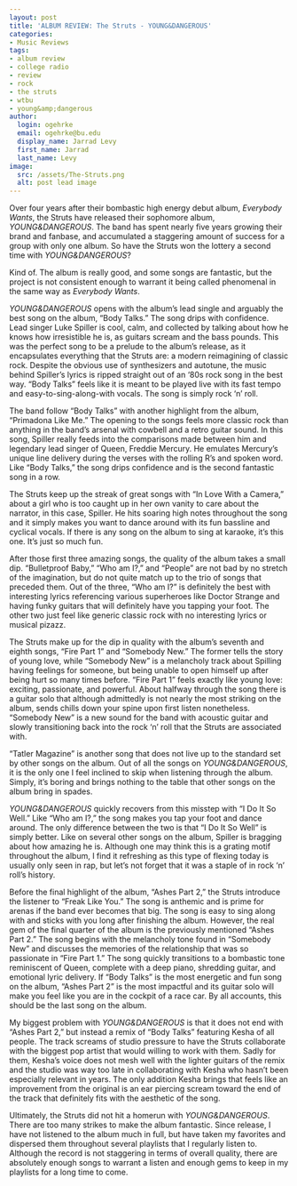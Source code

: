 ```yaml
---
layout: post
title: 'ALBUM REVIEW: The Struts - YOUNG&DANGEROUS'
categories:
- Music Reviews
tags:
- album review
- college radio
- review
- rock
- the struts
- wtbu
- young&amp;dangerous
author:
  login: ogehrke
  email: ogehrke@bu.edu
  display_name: Jarrad Levy
  first_name: Jarrad
  last_name: Levy
image:
  src: /assets/The-Struts.png
  alt: post lead image
---
```

Over four years after their bombastic high energy debut album, _Everybody Wants_, the Struts have released their sophomore album, _YOUNG&DANGEROUS_. The band has spent nearly five years growing their brand and fanbase, and accumulated a staggering amount of success for a group with only one album. So have the Struts won the lottery a second time with _YOUNG&DANGEROUS_?

Kind of. The album is really good, and some songs are fantastic, but the project is not consistent enough to warrant it being called phenomenal in the same way as _Everybody Wants_.

_YOUNG&DANGEROUS_ opens with the album’s lead single and arguably the best song on the album, “Body Talks.” The song drips with confidence. Lead singer Luke Spiller is cool, calm, and collected by talking about how he knows how irresistible he is, as guitars scream and the bass pounds. This was the perfect song to be a prelude to the album’s release, as it encapsulates everything that the Struts are: a modern reimagining of classic rock. Despite the obvious use of synthesizers and autotune, the music behind Spiller’s lyrics is ripped straight out of an ‘80s rock song in the best way. “Body Talks” feels like it is meant to be played live with its fast tempo and easy-to-sing-along-with vocals. The song is simply rock ‘n’ roll.

The band follow “Body Talks” with another highlight from the album, “Primadona Like Me.” The opening to the songs feels more classic rock than anything in the band’s arsenal with cowbell and a retro guitar sound. In this song, Spiller really feeds into the comparisons made between him and legendary lead singer of Queen, Freddie Mercury. He emulates Mercury’s unique line delivery during the verses with the rolling R’s and spoken word. Like “Body Talks,” the song drips confidence and is the second fantastic song in a row.

The Struts keep up the streak of great songs with “In Love With a Camera,” about a girl who is too caught up in her own vanity to care about the narrator, in this case, Spiller. He hits soaring high notes throughout the song and it simply makes you want to dance around with its fun bassline and cyclical vocals. If there is any song on the album to sing at karaoke, it’s this one. It’s just so much fun.

After those first three amazing songs, the quality of the album takes a small dip. “Bulletproof Baby,” “Who am I?,” and “People” are not bad by no stretch of the imagination, but do not quite match up to the trio of songs that preceded them. Out of the three, “Who am I?” is definitely the best with interesting lyrics referencing various superheroes like Doctor Strange and having funky guitars that will definitely have you tapping your foot. The other two just feel like generic classic rock with no interesting lyrics or musical pizazz.

The Struts make up for the dip in quality with the album’s seventh and eighth songs, “Fire Part 1” and “Somebody New.” The former tells the story of young love, while “Somebody New” is a melancholy track about Spilling having feelings for someone, but being unable to open himself up after being hurt so many times before. “Fire Part 1” feels exactly like young love: exciting, passionate, and powerful. About halfway through the song there is a guitar solo that although admittedly is not nearly the most striking on the album, sends chills down your spine upon first listen nonetheless. “Somebody New” is a new sound for the band with acoustic guitar and slowly transitioning back into the rock ‘n’ roll that the Struts are associated with.

“Tatler Magazine” is another song that does not live up to the standard set by other songs on the album. Out of all the songs on _YOUNG&DANGEROUS_, it is the only one I feel inclined to skip when listening through the album. Simply, it’s boring and brings nothing to the table that other songs on the album bring in spades.

_YOUNG&DANGEROUS_ quickly recovers from this misstep with “I Do It So Well.” Like “Who am I?,” the song makes you tap your foot and dance around. The only difference between the two is that “I Do It So Well” is simply better. Like on several other songs on the album, Spiller is bragging about how amazing he is. Although one may think this is a grating motif throughout the album, I find it refreshing as this type of flexing today is usually only seen in rap, but let’s not forget that it was a staple of in rock ‘n’ roll’s history.

Before the final highlight of the album, “Ashes Part 2,” the Struts introduce the listener to “Freak Like You.” The song is anthemic and is prime for arenas if the band ever becomes that big. The song is easy to sing along with and sticks with you long after finishing the album. However, the real gem of the final quarter of the album is the previously mentioned “Ashes Part 2.” The song begins with the melancholy tone found in “Somebody New” and discusses the memories of the relationship that was so passionate in “Fire Part 1.” The song quickly transitions to a bombastic tone reminiscent of Queen, complete with a deep piano, shredding guitar, and emotional lyric delivery. If “Body Talks” is the most energetic and fun song on the album, “Ashes Part 2” is the most impactful and its guitar solo will make you feel like you are in the cockpit of a race car. By all accounts, this should be the last song on the album.

My biggest problem with _YOUNG&DANGEROUS_ is that it does not end with “Ashes Part 2,” but instead a remix of “Body Talks” featuring Kesha of all people. The track screams of studio pressure to have the Struts collaborate with the biggest pop artist that would willing to work with them. Sadly for them, Kesha’s voice does not mesh well with the lighter guitars of the remix and the studio was way too late in collaborating with Kesha who hasn’t been especially relevant in years. The only addition Kesha brings that feels like an improvement from the original is an ear piercing scream toward the end of the track that definitely fits with the aesthetic of the song.

Ultimately, the Struts did not hit a homerun with _YOUNG&DANGEROUS_. There are too many strikes to make the album fantastic. Since release, I have not listened to the album much in full, but have taken my favorites and dispersed them throughout several playlists that I regularly listen to. Although the record is not staggering in terms of overall quality, there are absolutely enough songs to warrant a listen and enough gems to keep in my playlists for a long time to come.